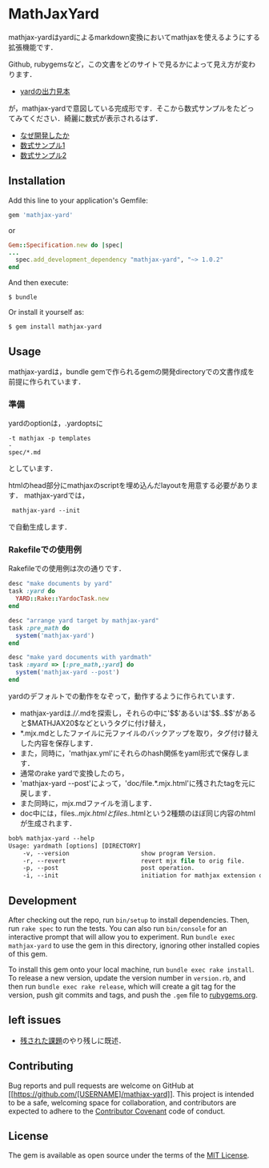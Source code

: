 # MathJaxYard

mathjax-yardはyardによるmarkdown変換においてmathjaxを使えるようにする拡張機能です．

Github, rubygemsなど，この文書をどのサイトで見るかによって見え方が変わります．

- [yardの出力見本](http://nishitani0.kwansei.ac.jp/Open/mathjax-yard/)

が，mathjax-yardで意図している完成形です．そこから数式サンプルをたどってみてください．綺麗に数式が表示されるはず．

- [なぜ開発したか](file.Why_mathjax-yard.mjx.html)
- [数式サンプル1](file.atom.mjx.html)
- [数式サンプル2](file.potential.mjx.html)

## Installation

Add this line to your application's Gemfile:

```ruby
gem 'mathjax-yard'
```
or
```ruby
Gem::Specification.new do |spec|
...
  spec.add_development_dependency "mathjax-yard", "~> 1.0.2"
end
```
And then execute:

```
$ bundle
```

Or install it yourself as:

```
$ gem install mathjax-yard
```

## Usage
mathjax-yardは，bundle gemで作られるgemの開発directoryでの文書作成を前提に作られています．

### 準備
yardのoptionは，.yardoptsに

```
-t mathjax -p templates
-
spec/*.md
```

としています．

htmlのhead部分にmathjaxのscriptを埋め込んだlayoutを用意する必要があります．
mathjax-yardでは，
```csh
 mathjax-yard --init
```
で自動生成します．

### Rakefileでの使用例

Rakefileでの使用例は次の通りです．

```ruby
desc "make documents by yard"
task :yard do
  YARD::Rake::YardocTask.new
end

desc "arrange yard target by mathjax-yard"
task :pre_math do
  system('mathjax-yard')
end

desc "make yard documents with yardmath"
task :myard => [:pre_math,:yard] do
  system('mathjax-yard --post')
end
```

yardのデフォルトでの動作をなぞって，動作するように作られています．
- mathjax-yardは./*/*.mdを探索し，それらの中に'\$\$'あるいは'\$\$..\$\$'があると\$MATHJAX20\$などというタグに付け替え，
- *.mjx.mdとしたファイルに元ファイルのバックアップを取り，タグ付け替えした内容を保存します．
- また，同時に，'mathjax.yml'にそれらのhash関係をyaml形式で保存します．
- 通常のrake yardで変換したのち，
- 'mathjax-yard --post'によって，'doc/file.*.mjx.html'に残されたtagを元に戻します．
- また同時に，mjx.mdファイルを消します．
- doc中には，files.*.mjx.htmlとfiles.*.htmlという2種類のほぼ同じ内容のhtmlが生成されます．

```csh
bob% mathjax-yard --help
Usage: yardmath [options] [DIRECTORY]
    -v, --version                    show program Version.
    -r, --revert                     revert mjx file to orig file.
    -p, --post                       post operation.
    -i, --init                       initiation for mathjax extension on yard layout.
```

## Development

After checking out the repo, run `bin/setup` to install dependencies. Then, run `rake spec` to run the tests. You can also run `bin/console` for an interactive prompt that will allow you to experiment. Run `bundle exec mathjax-yard` to use the gem in this directory, ignoring other installed copies of this gem.

To install this gem onto your local machine, run `bundle exec rake install`. To release a new version, update the version number in `version.rb`, and then run `bundle exec rake release`, which will create a git tag for the version, push git commits and tags, and push the `.gem` file to [rubygems.org](https://rubygems.org).

## left issues
- [残された課題](file.Why_mathjax-yard.html)のやり残しに既述．

## Contributing

Bug reports and pull requests are welcome on GitHub at [[https://github.com/[USERNAME]/mathjax-yard]]. This project is intended to be a safe, welcoming space for collaboration, and contributors are expected to adhere to the [Contributor Covenant](http://contributor-covenant.org) code of conduct.


## License

The gem is available as open source under the terms of the [MIT License](http://opensource.org/licenses/MIT).
